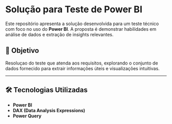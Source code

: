 # Solução para Teste de Power BI  

Este repositório apresenta a solução desenvolvida para um teste técnico com foco no uso do **Power BI**. A proposta é demonstrar habilidades em análise de dados e extração de insights relevantes.  

## 📝 Objetivo  
Resoluçao do teste que atenda aos requisitos, explorando o conjunto de dados fornecido para extrair informações úteis e visualizações intuitivas.  

---

## 🛠️ Tecnologias Utilizadas  
- **Power BI**
- **DAX (Data Analysis Expressions)**
- **Power Query**